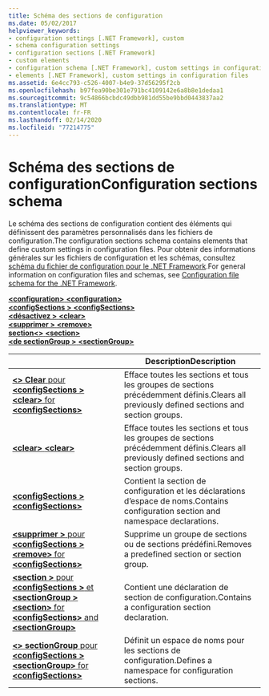 ```yaml
---
title: Schéma des sections de configuration
ms.date: 05/02/2017
helpviewer_keywords:
- configuration settings [.NET Framework], custom
- schema configuration settings
- configuration sections [.NET Framework]
- custom elements
- configuration schema [.NET Framework], custom settings in configuration files
- elements [.NET Framework], custom settings in configuration files
ms.assetid: 6e4cc793-c526-4007-b4e9-37d56295f2cb
ms.openlocfilehash: b97fea90be301e791bc4109142e6a8b8e1dedaa1
ms.sourcegitcommit: 9c54866bcbdc49dbb981dd55be9bbd0443837aa2
ms.translationtype: MT
ms.contentlocale: fr-FR
ms.lasthandoff: 02/14/2020
ms.locfileid: "77214775"
---
```

# <a name="configuration-sections-schema"></a><span data-ttu-id="9678e-102">Schéma des sections de configuration</span><span class="sxs-lookup"><span data-stu-id="9678e-102">Configuration sections schema</span></span>

<span data-ttu-id="9678e-103">Le schéma des sections de configuration contient des éléments qui définissent des paramètres personnalisés dans les fichiers de configuration.</span><span class="sxs-lookup"><span data-stu-id="9678e-103">The configuration sections schema contains elements that define custom settings in configuration files.</span></span> <span data-ttu-id="9678e-104">Pour obtenir des informations générales sur les fichiers de configuration et les schémas, consultez [schéma du fichier de configuration pour le .NET Framework](index.md).</span><span class="sxs-lookup"><span data-stu-id="9678e-104">For general information on configuration files and schemas, see [Configuration file schema for the .NET Framework](index.md).</span></span>

<span data-ttu-id="9678e-105">[ **\<configuration>** ](configuration-element.md) </span><span class="sxs-lookup"><span data-stu-id="9678e-105">[**\<configuration>**](configuration-element.md) </span></span>  
<span data-ttu-id="9678e-106">[ **\<configSections >** ](configsections-element-for-configuration.md) </span><span class="sxs-lookup"><span data-stu-id="9678e-106">[**\<configSections>**](configsections-element-for-configuration.md) </span></span>  
<span data-ttu-id="9678e-107">[ **\<désactivez >** ](clear-element-for-configsections.md) </span><span class="sxs-lookup"><span data-stu-id="9678e-107">[**\<clear>**](clear-element-for-configsections.md) </span></span>  
<span data-ttu-id="9678e-108">[ **\<supprimer >** ](remove-element-for-configsections.md) </span><span class="sxs-lookup"><span data-stu-id="9678e-108">[**\<remove>**](remove-element-for-configsections.md) </span></span>  
<span data-ttu-id="9678e-109">[**section\<>** ](section-element.md) </span><span class="sxs-lookup"><span data-stu-id="9678e-109">[**\<section>**](section-element.md) </span></span>  
[<span data-ttu-id="9678e-110"> **\<de sectionGroup >** </span><span class="sxs-lookup"><span data-stu-id="9678e-110">**\<sectionGroup>**</span></span>](sectiongroup-element-for-configsections.md)

|     | <span data-ttu-id="9678e-111">Description</span><span class="sxs-lookup"><span data-stu-id="9678e-111">Description</span></span> |
| --- | ----------- |
| [<span data-ttu-id="9678e-112"> **\<> Clear** pour **\<configSections >** </span><span class="sxs-lookup"><span data-stu-id="9678e-112">**\<clear>** for **\<configSections>**</span></span>](clear-element-for-configsections.md) | <span data-ttu-id="9678e-113">Efface toutes les sections et tous les groupes de sections précédemment définis.</span><span class="sxs-lookup"><span data-stu-id="9678e-113">Clears all previously defined sections and section groups.</span></span> |
| [<span data-ttu-id="9678e-114"> **\<clear>** </span><span class="sxs-lookup"><span data-stu-id="9678e-114">**\<clear>**</span></span>](clear-element-for-configsections.md) | <span data-ttu-id="9678e-115">Efface toutes les sections et tous les groupes de sections précédemment définis.</span><span class="sxs-lookup"><span data-stu-id="9678e-115">Clears all previously defined sections and section groups.</span></span> |
| [<span data-ttu-id="9678e-116"> **\<configSections >** </span><span class="sxs-lookup"><span data-stu-id="9678e-116">**\<configSections>**</span></span>](configsections-element-for-configuration.md) | <span data-ttu-id="9678e-117">Contient la section de configuration et les déclarations d’espace de noms.</span><span class="sxs-lookup"><span data-stu-id="9678e-117">Contains configuration section and namespace declarations.</span></span> |
| [<span data-ttu-id="9678e-118"> **\<supprimer >** pour **\<configSections >** </span><span class="sxs-lookup"><span data-stu-id="9678e-118">**\<remove>** for **\<configSections>**</span></span>](remove-element-for-configsections.md) | <span data-ttu-id="9678e-119">Supprime un groupe de sections ou de sections prédéfini.</span><span class="sxs-lookup"><span data-stu-id="9678e-119">Removes a predefined section or section group.</span></span> |
| [<span data-ttu-id="9678e-120"> **\<section >** pour **\<configSections >** et **\<sectionGroup >** </span><span class="sxs-lookup"><span data-stu-id="9678e-120">**\<section>** for **\<configSections>** and **\<sectionGroup>**</span></span>](section-element.md) | <span data-ttu-id="9678e-121">Contient une déclaration de section de configuration.</span><span class="sxs-lookup"><span data-stu-id="9678e-121">Contains a configuration section declaration.</span></span> |
| [<span data-ttu-id="9678e-122"> **\<> sectionGroup** pour **\<configSections >** </span><span class="sxs-lookup"><span data-stu-id="9678e-122">**\<sectionGroup>** for **\<configSections>**</span></span>](sectiongroup-element-for-configsections.md) | <span data-ttu-id="9678e-123">Définit un espace de noms pour les sections de configuration.</span><span class="sxs-lookup"><span data-stu-id="9678e-123">Defines a namespace for configuration sections.</span></span> |
